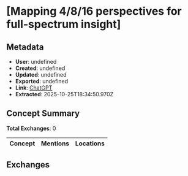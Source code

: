 # \[Mapping 4/8/16 perspectives for full-spectrum insight\]

## Metadata

- **User**: undefined
- **Created**: undefined
- **Updated**: undefined
- **Exported**: undefined
- **Link**: [ChatGPT](undefined)
- **Extracted**: 2025-10-25T18:34:50.970Z

## Concept Summary

**Total Exchanges**: 0

| Concept | Mentions | Locations |
|---------|----------|----------|

## Exchanges

